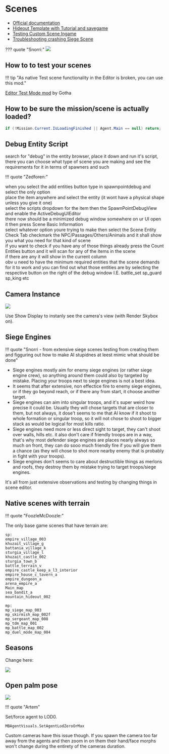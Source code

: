# Scenes

- [Official documentation](https://moddocs.bannerlord.com/authoring-mission-scenes/)
- [Hideout Template with Tutorial and savegame](https://www.nexusmods.com/mountandblade2bannerlord/mods/3036)
- [Testing Custom Scene Ingame](https://docs.google.com/document/d/1Rwsd9pdv5QA5s3K4oOuJX16_K9A5NaoWh0p78IcUi1w/edit)
- [Troubleshooting crashing Siege Scene](/guides/troubleshooting_siege_scene/)

??? quote "Snorri:"
    ![](/pics/2403070727.png)


## How to to test your scenes

!!! tip "As native Test scene functionality in the Editor is broken, you can use this mod."

[Editor Test Mode mod](/editor/editor_test_mode_mod) by Gotha

## How to be sure the mission/scene is actually loaded?

```cs
if (!Mission.Current.IsLoadingFinished || Agent.Main == null) return;
```

## Debug Entity Script

search for "debug" in the entity browser, place it down and run it's script, there you can choose what type of scene you are making and see the requirements for it in terms of spawners and such


!!! quote "Zedforen:"

when you select the add entities button type in spawnpointdebug and select the only option<br>
place the item anywhere and select the entity (it wont have a physical shape unless you give it one)<br>
select the scripts dropdown for the item then the SpawnPointDebugView and enable the ActiveDebugUIEditor<br>
there now should be a minimized debug window somewhere on ur UI open it then press Scene Basic Information<br>
select whatever option youre trying to make then select the Scene Entity Check Tab checkmark the NPC/Passages/Others/Animals and it shall show you what you need for that kind of scene<br>
if you want to check if you have any of those things already press the Count Entities button and it will scan for any of the items in the scene<br>
if there are any it will show in the current column<br>
obv u need to have the minimum required entities that the scene demands for it to work and you can find out what those entities are by selecting the respective button on the right of the debug window I.E. battle_set   sp_guard   sp_king etc<br>


## Camera Instance

![](/pics/2402262002.png)

Use Show Display to instanly see the camera's view (with Render Skybox on).


## Siege Engines

!!! quote "Snorri - from extensive siege scenes testing from creating them and figguring out how to make AI stupidnes at leest mimic what should be done"

* Siege engines mostly aim for enemy siege engines (or rather siege engine crew), so anything around them could also by targeted by mistake. Placing your troops next to siege engines is not a best idea.
* It seems that after extensive, non effectice fire to enemy siege engines, or if they go beyond reach, or if there any from start, it choose another target.
* Siege engines can aim into singular troops, and it's super weird how precise it could be. Usually they will chose targets that are closer to them, but not always, it dose't seems to me that AI know if it shoot to whole formation or singular troop, so it will not chose to shoot to bigger stack as would be logical for most kills ratio.
* Siege engines need more or less direct sight to target, they can't shoot over walls, hills etc. it also don't care if friendly troops are in a way, that's why most defender siege engines are places nearly always so much on front, they can do sooo much friendly fire if you will give them a chance (as they will chose to shot more nearby enemy that is probably in fight with your troops).
* Siege engines don't seems to care about destructible things as merlons and roofs, they destroy them by mistake trying to target troops/siege engines.

It's all from just extensive observations and testing by changing things in scene editor.




## Native scenes with terrain

!!! quote "FoozleMcDoozle:"

The only base game scenes that have terrain are:

    sp:
    empire_village_003
    khuzait_village_g
    battania_village_k
    sturgia_village_l
    khuzait_castle_002
    sturgia_town_b
    battle_terrain_v
    empire_castle_keep_a_l3_interior
    empire_house_c_tavern_a
    empire_dungeon_a
    arena_empire_a
    Main_map
    sea_bandit_a
    mountain_hideout_002

    mp:
    mp_siege_map_003
    mp_skirmish_map_002f
    mp_sergeant_map_008
    mp_tdm_map_001
    mp_battle_map_002
    mp_duel_mode_map_004


## Seasons

Change here:

![](/pics/2505121229.png)


## Open palm pose

![](/pics/2508281109.png)

!!! quote "Artem"

Set/force agent to LOD0.

`MBAgentVisuals.SetAgentLodZeroOrMax`

Custom cameras have this issue though. If you spawn the camera too far away from the agents and then zoom in on them their hand/face morphs won't change during the entirety of the cameras duration.